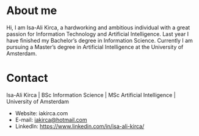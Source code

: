 # About me

Hi, I am Isa-Ali Kirca, a hardworking and ambitious individual with a great passion for Information Technology and Artificial Intelligence.
Last year I have finished my Bachelor’s degree in Information Science. Currently I am pursuing a Master’s degree in Artificial Intelligence at the University of Amsterdam.

# Contact

Isa-Ali Kirca | BSc Information Science | MSc Artificial Intelligence | University of Amsterdam

- Website: iakirca.com
- E-mail: iakirca@hotmail.com
- LinkedIn: https://www.linkedin.com/in/isa-ali-kirca/
